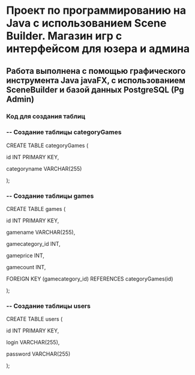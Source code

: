 <h1>Проект по программированию на Java с использованием Scene Builder. Магазин игр с интерфейсом для юзера и админа</h1>
<p><h2>Работа выполнена с помощью графического инструмента Java javaFX, с использованием SceneBuilder и базой данных PostgreSQL (Pg Admin)</h2></p>
<p><h3>Код для создания таблиц</h3></p>

<p><h3>-- Создание таблицы categoryGames</h3></p>
<p>CREATE TABLE categoryGames (</p>
<p> id INT PRIMARY KEY,</p>
<p>  categoryname VARCHAR(255)</p>
<p>);</p>

<p><h3>-- Создание таблицы games</h3></p>
<p>CREATE TABLE games (</p>
<p>  id INT PRIMARY KEY,</p>
<p>  gamename VARCHAR(255),</p>
<p>  gamecategory_id INT,</p>
<p>  gameprice INT,</p>
<p>  gamecount INT,</p>
<p>  FOREIGN KEY (gamecategory_id) REFERENCES categoryGames(id)</p>
<p>);</p>
  
<p><h3>-- Создание таблицы users</h3></p>
<p>CREATE TABLE users (</p>
<p>  id INT PRIMARY KEY,</p>
<p>  login VARCHAR(255),</p>
<p>  password VARCHAR(255)</p>
<p>);</p>

